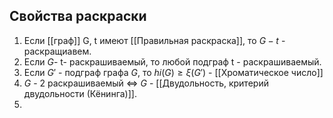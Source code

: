 ## Свойства раскраски
1. Если [[граф]] G, t имеют [[Правильная раскраска]], то $G-t$ - раскращиавем.
2. Если $G$- t- раскрашиваемый, то любой подграф t - раскрашиваемый.
3. Если $G'$ - подграф графа $G$, то $hi(G)\ge \xi(G')$ - [[Хроматическое число]] 
4. $G$ - 2 раскрашиваемый $\iff$ $G$ - [[Двудольность, критерий двудольности (Кёнинга)]].
5. 